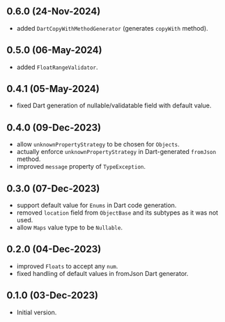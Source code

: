 ## 0.6.0 (24-Nov-2024)

- added `DartCopyWithMethodGenerator` (generates `copyWith` method).

## 0.5.0 (06-May-2024)

- added `FloatRangeValidator`.

## 0.4.1 (05-May-2024)

- fixed Dart generation of nullable/validatable field with default value.

## 0.4.0 (09-Dec-2023)

- allow `unknownPropertyStrategy` to be chosen for `Objects`.
- actually enforce `unknownPropertyStrategy` in Dart-generated `fromJson` method.
- improved `message` property of `TypeException`.

## 0.3.0 (07-Dec-2023)

- support default value for `Enums` in Dart code generation.
- removed `location` field from `ObjectBase` and its subtypes as it was not used.
- allow `Maps` value type to be `Nullable`.

## 0.2.0 (04-Dec-2023)

- improved `Floats` to accept any `num`.
- fixed handling of default values in fromJson Dart generator.

## 0.1.0 (03-Dec-2023)

- Initial version.
